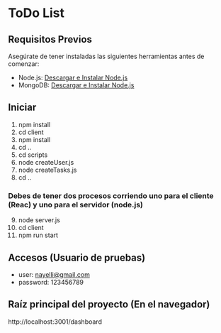 # ToDo List

## Requisitos Previos

Asegúrate de tener instaladas las siguientes herramientas antes de comenzar:

- Node.js: [Descargar e Instalar Node.js](https://nodejs.org/)
- MongoDB: [Descargar e Instalar Node.js](https://www.mongodb.com/docs/v3.0/installation/)


## Iniciar

1. npm install
2. cd client
3. npm install
4. cd ..
5. cd scripts
6. node createUser.js
7. node createTasks.js
8. cd ..

### Debes de tener dos procesos corriendo uno para el cliente (Reac) y uno para el servidor (node.js)

9. node server.js
10. cd client
11. npm run start

## Accesos (Usuario de pruebas)

- user: nayelli@gmail.com
- password: 123456789

## Raíz principal del proyecto (En el navegador)
http://localhost:3001/dashboard